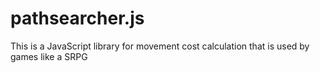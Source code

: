 pathsearcher.js
===============

This is a JavaScript library for movement cost calculation that is used by games like a SRPG
